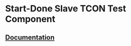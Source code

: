 <!---
  Copyright (c) 2018 Schweitzer Engineering Laboratories, Inc.
  SEL Confidential
-->

# Start-Done Slave TCON Test Component

## [Documentation](./doc/tb_tcon_start_done_slave.md)

